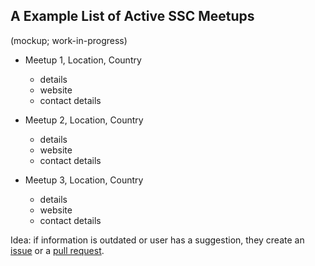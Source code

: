 ## A Example List of Active SSC Meetups

(mockup; work-in-progress)

* Meetup 1, Location, Country
    * details
    * website
    * contact details
    

* Meetup 2, Location, Country
    * details
    * website
    * contact details


* Meetup 3, Location, Country
    * details
    * website
    * contact details
    
Idea: if information is outdated or user has a suggestion, they create an [issue](https://github.com/ssc-meetups-community/meetups/issues) or a [pull request](https://github.com/ssc-meetups-community/meetups/pulls).
